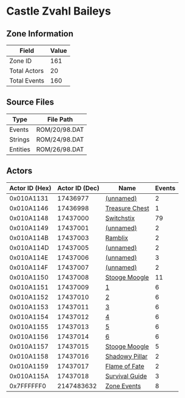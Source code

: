 # Castle Zvahl Baileys

## Zone Information

| Field        |   Value |
|--------------|---------|
| Zone ID      |     161 |
| Total Actors |      20 |
| Total Events |     160 |

## Source Files

| Type     | File Path     |
|----------|---------------|
| Events   | ROM/20/98.DAT |
| Strings  | ROM/24/98.DAT |
| Entities | ROM/26/98.DAT |

## Actors

| Actor ID (Hex)   |   Actor ID (Dec) | Name                                                   |   Events |
|------------------|------------------|--------------------------------------------------------|----------|
| 0x010A1131       |         17436977 | [(unnamed)](./17436977.md)                             |        2 |
| 0x010A1146       |         17436998 | [Treasure Chest](./17436998%20-%20Treasure%20Chest.md) |        1 |
| 0x010A1148       |         17437000 | [Switchstix](./17437000%20-%20Switchstix.md)           |       79 |
| 0x010A1149       |         17437001 | [(unnamed)](./17437001.md)                             |        2 |
| 0x010A114B       |         17437003 | [Ramblix](./17437003%20-%20Ramblix.md)                 |        2 |
| 0x010A114D       |         17437005 | [(unnamed)](./17437005.md)                             |        2 |
| 0x010A114E       |         17437006 | [(unnamed)](./17437006.md)                             |        3 |
| 0x010A114F       |         17437007 | [(unnamed)](./17437007.md)                             |        2 |
| 0x010A1150       |         17437008 | [Stooge Moogle](./17437008%20-%20Stooge%20Moogle.md)   |       11 |
| 0x010A1151       |         17437009 | [1](./17437009%20-%201.md)                             |        6 |
| 0x010A1152       |         17437010 | [2](./17437010%20-%202.md)                             |        6 |
| 0x010A1153       |         17437011 | [3](./17437011%20-%203.md)                             |        6 |
| 0x010A1154       |         17437012 | [4](./17437012%20-%204.md)                             |        6 |
| 0x010A1155       |         17437013 | [5](./17437013%20-%205.md)                             |        6 |
| 0x010A1156       |         17437014 | [6](./17437014%20-%206.md)                             |        6 |
| 0x010A1157       |         17437015 | [Stooge Moogle](./17437015%20-%20Stooge%20Moogle.md)   |        5 |
| 0x010A1158       |         17437016 | [Shadowy Pillar](./17437016%20-%20Shadowy%20Pillar.md) |        2 |
| 0x010A1159       |         17437017 | [Flame of Fate](./17437017%20-%20Flame%20of%20Fate.md) |        2 |
| 0x010A115A       |         17437018 | [Survival Guide](./17437018%20-%20Survival%20Guide.md) |        3 |
| 0x7FFFFFF0       |       2147483632 | [Zone Events](./Zone%20Events.md)                      |        8 |